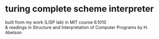 # turing complete scheme interpreter

built from my work (LISP lab) in MIT course 6.1010 <br>
& readings in Structure and Interpretation of Computer Programs by H. Abelson
